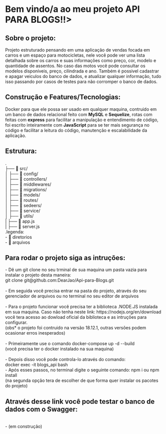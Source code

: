 <h1><strong>Bem vindo/a ao meu projeto API PARA BLOGS!!</strong>></h1>

<h2><strong>Sobre o projeto:</strong></h2>
  Projeto estruturado pensando em uma aplicação de vendas focada em carros e um espaço para motocicletas, nele você pode ver uma lista detalhada sobre os carros e suas informações como preço, cor, modelo e quantidade de assentos. No caso das motos você pode consultar os modelos disponíveis, preço, cilindrada e ano. Também é possivel cadastrar e apagar veiculos do banco de dados, e atualizar qualquer informação, tudo isso passando por casos de testes para não corromper o banco de dados.

<h2><strong>Construção e Features/Tecnologias:</strong></h2                                                                    
      A construção foi feita através do <strong>Docker</strong> para que ele possa ser usado em qualquer maquina, contruido em um banco de dados relacional feito
      com <strong>MySQL</strong> e <strong>Sequelize</strong>, rotas com feitas com <strong>express</strong> para facilitar a manipulação e entendimento de 
      código, foi escrito inteiramente com <strong>JavaScript</strong> para se ter mais segurança no código e facilitar a leitura do código, manutenção e 
      escalabilidade da aplicação.

<h2><strong>Estrutura:</strong></h2>
        .</br>
        ├── 🔸 src/</br>
        │   ├── 🔸 config/</br>
        │   ├── 🔸 controllers/</br>
        │   ├── 🔸 middlewares/</br>
        │   ├── 🔸 migrations/</br>
        │   ├── 🔸 models/</br>
        │   ├── 🔸 routes/</br>
        │   ├── 🔸 sedeers/</br>
        │   ├── 🔸 service/</br>
        │   ├── 🔸 utils/</br>
        |   ├── 🔹 app.js</br>
        |   ├── 🔹 server.js</br>
        .legenda:</br>
          - 🔸 diretorios</br>
          - 🔹 arquivos</br>

<h2><strong>Para rodar o projeto siga as intruções:</strong></h2>
      - Dê um git clone no seu trminal de sua maquina um pasta vazia para instalar o projeto desta maneira:
      </br>
        git clone git@github.com:DearJao/Api-para-Blogs.git
        </br>
        </br>
      - Em seguida você precisa entrar na pasta do projeto, através do seu gerenciador de arquivos ou no terminal no seu editor de arquivos
        </br>
        </br>
      - Para o projeto funcionar você precisa ter a biblioteca .NODE.JS instalada em sua maquina. Caso não tenha neste link: https://nodejs.org/en/download você tera
      acesso ao dowload oficial da biblioteca e as intruções para configurar.
      </br>
(obs* o projeto foi contruido na versão 18.12.1, outras versões podem ocasionar erros inesperados)
</br>
</br>
      - Primeiramente use o comando docker-compose up -d --build</br>
      (você precisa ter o docker instalado na sua maquina)
      </br>
      </br>
      - Depois disso você pode controla-lo através do comando:</br>
      docker exec -it blogs_api bash</br>
      - Após esses passos, no terminal digite o seguinte comando: npm i ou npm install
      </br>
      (na segunda opção tera de escolher de que forma quer instalar os pacotes do projeto)
      </br>

<h2><strong>Através desse link você pode testar o banco de dados com o Swagger:</strong></h2>
  </br>
      - (em construção)
